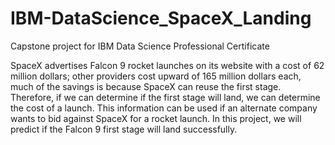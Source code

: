 # IBM-DataScience_SpaceX_Landing
Capstone project for IBM Data Science Professional Certificate

SpaceX advertises Falcon 9 rocket launches on its website with a cost of 62 million dollars; other providers cost upward of 165 million dollars each, much of the savings is because SpaceX can reuse the first stage. Therefore, if we can determine if the first stage will land, we can determine the cost of a launch. This information can be used if an alternate company wants to bid against SpaceX for a rocket launch. In this project, we will predict if the Falcon 9 first stage will land successfully.
